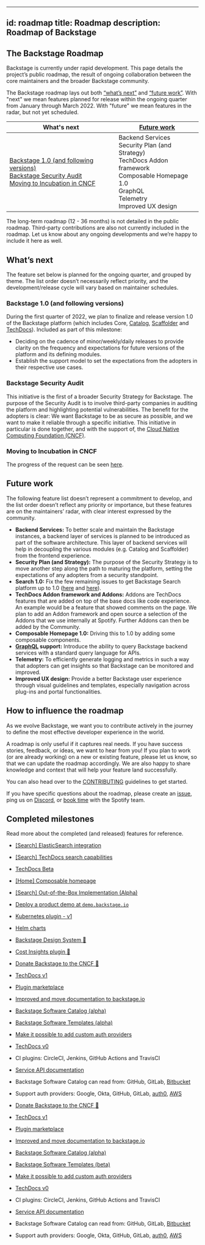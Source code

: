 
---
id: roadmap
title: Roadmap
description: Roadmap of Backstage
---

## The Backstage Roadmap

Backstage is currently under rapid development. This page details the project’s public roadmap, the result of ongoing collaboration between the core maintainers and the broader Backstage community. 

The Backstage roadmap lays out both [“what’s next”](#whats-next) and [“future work”](#future-work). With "next" we mean features planned for release within the ongoing quarter from January through March 2022. With "future" we mean features in the radar, but not yet scheduled.

| What's next | [Future work](#future-work) |
|--|--|
| [Backstage 1.0 (and following versions)](#backstage-10-and-following-versions) <br/> [Backstage Security Audit](#backstage-security-audit) <br/> [Moving to Incubation in CNCF](#moving-to-incubation-in-cncf) | Backend Services <br/> Security Plan (and Strategy) <br/> TechDocs Addon framework <br/> Composable Homepage 1.0 <br/> GraphQL <br/> Telemetry <br/> Improved UX design |

The long-term roadmap (12 - 36 months) is not detailed in the public roadmap. Third-party contributions are also not currently included in the roadmap. Let us
know about any ongoing developments and we’re happy to include it here as well.

## What’s next

The feature set below is planned for the ongoing quarter, and grouped by theme.
The list order doesn’t necessarily reflect priority, and the development/release
cycle will vary based on maintainer schedules.

### Backstage 1.0 (and following versions)

During the first quarter of 2022, we plan to finalize and release version 1.0 of
the Backstage platform (which includes Core, [Catalog](https://backstage.io/docs/features/software-catalog/software-catalog-overview), [Scaffolder](https://backstage.io/docs/features/software-templates/software-templates-index) and [TechDocs](https://backstage.io/docs/features/techdocs/techdocs-overview)). Included as part of this milestone:
- Deciding on the cadence of minor/weekly/daily releases to provide clarity on the frequency and expectations for future versions of the platform and its defining modules.
- Establish the support model to set the expectations from the adopters in their respective use cases.

### Backstage Security Audit

This initiative is the first of a broader Security Strategy for Backstage. The
purpose of the Security Audit is to involve third-party companies in auditing
the platform and highlighting potential vulnerabilities. The benefit for the
adopters is clear: We want Backstage to be as secure as possible, and we want to
make it reliable through a specific initiative. This initiative in particular is
done together, and with the support of, the [Cloud Native Computing Foundation (CNCF)](https://www.cncf.io/).

### Moving to Incubation in CNCF

The progress of the request can be seen [here](https://github.com/cncf/toc/pull/717).

## Future work

The following feature list doesn’t represent a commitment to develop, and the
list order doesn’t reflect any priority or importance, but these features are on
the maintainers’ radar, with clear interest expressed by the community.

- **Backend Services:** To better scale and maintain the Backstage instances, a
  backend layer of services is planned to be introduced as part of the software
  architecture. This layer of backend services will help in decoupling the
  various modules (e.g. Catalog and Scaffolder) from the frontend experience.
- **Security Plan (and Strategy):** The purpose of the Security Strategy is to
  move another step along the path to maturing the platform, setting the
  expectations of any adopters from a security standpoint.
- **Search 1.0:** Fix the few remaining issues to get Backstage Search platform
  up to 1.0 ([here](https://github.com/backstage/backstage/milestone/27) and [here](https://github.com/backstage/backstage/milestone/28)).
- **TechDocs Addon framework and Addons:** Addons are TechDocs features that are added on top of the base docs like code experience. An example would be a feature that showed comments on the page. We plan to add an Addon framework and open source a selection of the Addons that we use internally at Spotify. Further Addons can then be added by the Community.
- **Composable Homepage 1.0:** Driving this to 1.0 by adding some composable
  components.
- **[GraphQL](https://graphql.org/) support:** Introduce the ability to query Backstage backend services with a standard query language for APIs.
- **Telemetry:** To efficiently generate logging and metrics in such a way that adopters can get insights so that Backstage can be monitored and improved.
- **Improved UX design:** Provide a better Backstage user experience through visual guidelines and templates, especially navigation across plug-ins and portal functionalities.

## How to influence the roadmap

As we evolve Backstage, we want you to contribute actively in the journey to
define the most effective developer experience in the world.

A roadmap is only useful if it captures real needs. If you have success stories,
feedback, or ideas, we want to hear from you! If you plan to work (or are
already working) on a new or existing feature, please let us know, so that we
can update the roadmap accordingly. We are also happy to share knowledge and
context that will help your feature land successfully.

You can also head over to the [CONTRIBUTING](https://github.com/backstage/backstage/blob/master/CONTRIBUTING.md) guidelines to get started.

If you have specific questions about the roadmap, please create an [issue](https://github.com/backstage/backstage/issues/new/choose), ping us on [Discord](https://discord.gg/qxsEfa8Vq8), or [book time](http://calendly.com/spotify-backstage) with the Spotify team.

## Completed milestones

Read more about the completed (and released) features for reference.

- [[Search] ElasticSearch integration](https://backstage.io/docs/features/search/search-engines#elasticsearch)
- [[Search] TechDocs search capabilities](https://backstage.io/docs/features/search/how-to-guides#how-to-index-techdocs-documents)
- [TechDocs Beta](https://backstage.spotify.com/blog/product-updates/techdocs-beta-has-landed)
- [[Home] Composable homepage](https://github.com/backstage/backstage/milestone/34)
- [[Search] Out-of-the-Box Implementation (Alpha)](https://github.com/backstage/backstage/milestone/26)
- [Deploy a product demo at `demo.backstage.io`](https://demo.backstage.io)
- [Kubernetes plugin - v1](https://github.com/backstage/backstage/tree/master/plugins/kubernetes)
- [Helm charts](https://github.com/backstage/backstage/tree/master/contrib/chart/backstage)
- [Backstage Design System 💅](https://backstage.io/blog/2020/09/30/backstage-design-system)
- [Cost Insights plugin 💸](https://engineering.atspotify.com/2020/09/29/managing-clouds-from-the-ground-up-cost-engineering-at-spotify/)
- [Donate Backstage to the CNCF 🎉](https://backstage.io/blog/2020/09/23/backstage-cncf-sandbox)
- [TechDocs v1](https://backstage.io/blog/2020/09/08/announcing-tech-docs)
- [Plugin marketplace](https://backstage.io/plugins)
- [Improved and move documentation to backstage.io](https://backstage.io/docs/overview/what-is-backstage)
- [Backstage Software Catalog (alpha)](https://backstage.io/blog/2020/06/22/backstage-service-catalog-alpha)
- [Backstage Software Templates (alpha)](https://backstage.io/blog/2020/08/05/announcing-backstage-software-templates)
- [Make it possible to add custom auth providers](https://backstage.io/blog/2020/07/01/how-to-enable-authentication-in-backstage-using-passport)
- [TechDocs v0](https://github.com/backstage/backstage/milestone/15)
- CI plugins: CircleCI, Jenkins, GitHub Actions and TravisCI
- [Service API documentation](https://github.com/backstage/backstage/pull/1737)
- Backstage Software Catalog can read from: GitHub, GitLab,
  [Bitbucket](https://github.com/backstage/backstage/pull/1938)
- Support auth providers: Google, Okta, GitHub, GitLab,
  [auth0](https://github.com/backstage/backstage/pull/1611),
  [AWS](https://github.com/backstage/backstage/pull/1990)

- [Donate Backstage to the CNCF 🎉](https://backstage.io/blog/2020/09/23/backstage-cncf-sandbox)
- [TechDocs v1](https://backstage.io/blog/2020/09/08/announcing-tech-docs)
- [Plugin marketplace](https://backstage.io/plugins)
- [Improved and move documentation to backstage.io](https://backstage.io/docs/overview/what-is-backstage)
- [Backstage Software Catalog (alpha)](https://backstage.io/blog/2020/06/22/backstage-service-catalog-alpha)
- [Backstage Software Templates (beta)](https://backstage.io/blog/2021/07/26/software-templates-are-now-in-beta)
- [Make it possible to add custom auth providers](https://backstage.io/blog/2020/07/01/how-to-enable-authentication-in-backstage-using-passport)
- [TechDocs v0](https://github.com/backstage/backstage/milestone/15)
- CI plugins: CircleCI, Jenkins, GitHub Actions and TravisCI
- [Service API documentation](https://github.com/backstage/backstage/pull/1737)
- Backstage Software Catalog can read from: GitHub, GitLab,
  [Bitbucket](https://github.com/backstage/backstage/pull/1938)
- Support auth providers: Google, Okta, GitHub, GitLab,
  [auth0](https://github.com/backstage/backstage/pull/1611),
  [AWS](https://github.com/backstage/backstage/pull/1990)
